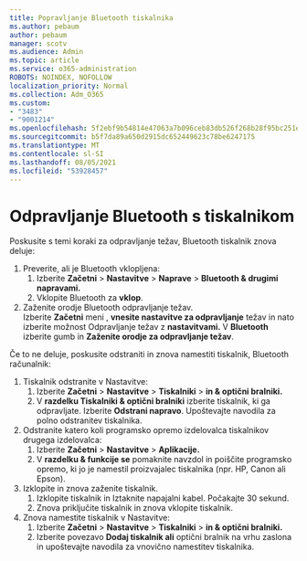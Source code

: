 ```yaml
---
title: Popravljanje Bluetooth tiskalnika
ms.author: pebaum
author: pebaum
manager: scotv
ms.audience: Admin
ms.topic: article
ms.service: o365-administration
ROBOTS: NOINDEX, NOFOLLOW
localization_priority: Normal
ms.collection: Adm_O365
ms.custom:
- "3483"
- "9001214"
ms.openlocfilehash: 5f2ebf9b54814e47063a7b096ceb83db526f268b28f95bc251e31ac717fc6620
ms.sourcegitcommit: b5f7da89a650d2915dc652449623c78be6247175
ms.translationtype: MT
ms.contentlocale: sl-SI
ms.lasthandoff: 08/05/2021
ms.locfileid: "53928457"
---
```

# <a name="fix-bluetooth-printer-connection-issues"></a>Odpravljanje Bluetooth s tiskalnikom

Poskusite s temi koraki za odpravljanje težav, Bluetooth tiskalnik znova deluje:


1. Preverite, ali je Bluetooth vklopljena:
    1. Izberite **Začetni**  >  **Nastavitve**  >  **Naprave**  >  **Bluetooth & drugimi napravami.**
    2. Vklopite Bluetooth za **vklop**.
2. Zaženite orodje Bluetooth odpravljanje težav. <br>
    Izberite **Začetni** meni , **vnesite nastavitve za odpravljanje** težav in nato izberite možnost Odpravljanje težav z **nastavitvami.** V **Bluetooth** izberite gumb in **Zaženite orodje za odpravljanje težav**.

Če to ne deluje, poskusite odstraniti in znova namestiti tiskalnik, Bluetooth računalnik:

1. Tiskalnik odstranite v Nastavitve:
    1. Izberite **Začetni**  >  **Nastavitve**  >  **Tiskalniki**  >  **in & optični bralniki.**
    2. V **razdelku Tiskalniki & optični bralniki** izberite tiskalnik, ki ga odpravljate. Izberite **Odstrani napravo**. Upoštevajte navodila za polno odstranitev tiskalnika.
2. Odstranite katero koli programsko opremo izdelovalca tiskalnikov drugega izdelovalca:
    1. Izberite **Začetni**  >  **Nastavitve**  >  **Aplikacije.**
    2. V **razdelku & funkcije se** pomaknite navzdol in poiščite programsko opremo, ki jo je namestil proizvajalec tiskalnika (npr. HP, Canon ali Epson).
3. Izklopite in znova zaženite tiskalnik.
   1. Izklopite tiskalnik in Iztaknite napajalni kabel. Počakajte 30 sekund. 
   2. Znova priključite tiskalnik in znova vklopite tiskalnik.
4. Znova namestite tiskalnik v Nastavitve:
    1. Izberite **Začetni**  >  **Nastavitve**  >  **Tiskalniki**  >  **in & optični bralniki.**
    2. Izberite povezavo **Dodaj tiskalnik ali** optični bralnik na vrhu zaslona in upoštevajte navodila za vnovično namestitev tiskalnika.
